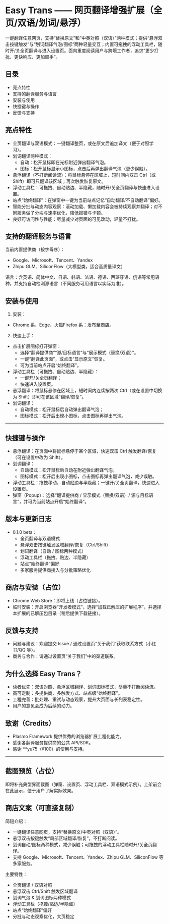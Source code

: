  

# Easy Trans —— 网页翻译增强扩展（全页/双语/划词/悬浮）

一键翻译任意网页，支持“替换原文”和“中英对照（双语）”两种模式；提供“悬浮双击按键触发”与“划词翻译气泡/图标”两种轻量交互；内置可拖拽的浮动工具栏，随时开/关全页翻译与进入设置页。面向重度阅读用户与跨境工作者，追求“更少打扰、更快响应、更加顺手”。

## 目录

- 亮点特性
- 支持的翻译服务与语言
- 安装与使用
- 快捷键与操作
- 反馈与支持

## 亮点特性

- 全页翻译与双语模式：一键翻译整页，或在原文后追加译文（便于对照学习）。
- 划词翻译两种模式：
  - 自动：松开鼠标即在光标附近弹出翻译气泡。
  - 图标：松开鼠标显示小图标，点击后再弹出翻译气泡（更少误触）。
- 悬浮翻译（不打断阅读流）：将鼠标悬停在区域上，短时间内双击 Ctrl（或 Shift）即可只翻译该区域；再次触发恢复原文。
- 浮动工具栏：可拖拽、自动贴边、半隐藏，随时开/关全页翻译与快速进入设置。
- 站点“始终翻译”：在弹窗中一键为当前站点记忆“自动翻译/不自动翻译”偏好。
- 智能分批与动态内容观察：滚动加载、懒加载内容会被持续观察并翻译；对不同服务做了分块与速率优化，降低报错与卡顿。
- 良好可访问性与性能：尽量减少对页面的可见改动，轻量不打扰。

## 支持的翻译服务与语言

当前内置提供商（按字母序）：
- Google、Microsoft、Tencent、Yandex
- Zhipu GLM、SiliconFlow（大模型类，适合高质量译文）

语言：含英语、简体中文、日语、韩语、法语、德语、西班牙语、俄语等常用语种，并支持自动检测源语言（不同服务可用语言以实际为准）。

## 安装与使用

1) 安装：
- Chrome 系、Edge、火狐Firefox 系：发布至商店。

2) 快速上手：
- 点击扩展图标打开弹窗：
  - 选择“翻译提供商”“源/目标语言”与“展示模式（替换/双语）”。
  - 一键“翻译此页面”，或点击“显示原文”恢复。
  - 可为当前站点开启“始终翻译”。
- 浮动工具栏（可拖拽、自动贴边、半隐藏）：
  - 一键开/关全页翻译；
  - 快速进入设置页。
- 悬浮翻译：将鼠标悬停在区域上，短时间内连续按两次 Ctrl（或在设置中切换为 Shift）即可在该区域“翻译/恢复”。
- 划词翻译：
  - 自动模式：松开鼠标后自动弹出翻译气泡；
  - 图标模式：松开后出现小图标，点击图标再弹出气泡。

---

## 快捷键与操作

- 悬浮翻译：在页面中将鼠标悬停于某个区域，快速双击 Ctrl 触发翻译/恢复（可在设置中改为 Shift）。
- 划词翻译：
  - 自动模式：松开鼠标后自动在附近弹出翻译气泡。
  - 图标模式：松开后出现小图标，点击图标再弹出翻译气泡，减少误触。
- 浮动工具栏：拖拽移动，自动贴边与半隐藏；一键开/关全页翻译，快速进入设置页。
- 弹窗（Popup）：选择“翻译提供商 / 显示模式（替换/双语）/ 源与目标语言”，并可为当前站点开启“始终翻译”。

## 版本与更新日志

- 0.1.0 beta：
  - 全页翻译与双语模式
  - 悬浮双击按键触发区域翻译/恢复（Ctrl/Shift）
  - 划词翻译（自动 / 图标两种模式）
  - 浮动工具栏（拖拽、贴边、半隐藏）
  - 站点“始终翻译”偏好
  - 多家服务提供商接入与分批策略优化

## 商店与安装（占位）

- Chrome Web Store：即将上线（占位链接）。
- 临时安装：开启浏览器“开发者模式”，选择“加载已解压的扩展程序”，并选择本扩展的已解压包目录（稍后提供下载链接）。

## 反馈与支持

- 问题与建议：欢迎提交 Issue / 通过设置页“关于我们”获取联系方式（小红书/QQ 等）。
- 商务与合作：请通过设置页“关于我们”中的渠道联系。

## 为什么选择 Easy Trans？

- 读者优先：双语对照、悬浮区域翻译、划词图标模式，尽量不打断阅读流。
- 高可定制：多提供商、多触发方式、站点级“始终翻译”。
- 工程完善：批处理、重试与动态观察，提升大页面与长列表稳定性。
- 用户的意见会成为后续的动力。

## 致谢（Credits）

- Plasmo Framework 提供优秀的浏览器扩展工程化能力。
- 感谢各翻译服务提供商的公共 API/SDK。
- 感谢 **yu75（¥100）的使用与支持。

---

## 截图预览（占位）

即将补充典型界面截图（弹窗、设置页、浮动工具栏、双语模式示例）。上架前会在此展示，便于用户了解实际效果。

## 商店文案（可直接复制）

简短介绍：

- 一键翻译任意网页，支持“替换原文/中英对照（双语）”。
- 悬浮双击按键触发“局部区域翻译/恢复”，不打断阅读。
- 划词自动/图标两种模式，减少误触；可拖拽的浮动工具栏随时开/关全页翻译。
- 支持 Google、Microsoft、Tencent、Yandex、Zhipu GLM、SiliconFlow 等多家服务。

主要特性：

- 全页翻译 / 双语对照
- 悬浮双击 Ctrl/Shift 触发区域翻译
- 划词气泡 & 划词图标两种模式
- 浮动工具栏（拖拽/贴边/半隐藏）
- 站点“始终翻译”偏好
- 分批与动态观察优化，大页稳定
